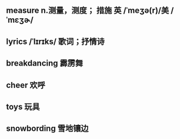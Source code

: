 ## measure n.测量，测度； 措施  英 /ˈmeʒə(r)/美 /ˈmɛʒɚ/ 

## lyrics  /ˈlɪrɪks/  歌词；抒情诗

## breakdancing  霹雳舞

## cheer  欢呼

## toys 玩具 

## snowbording 雪地镶边

